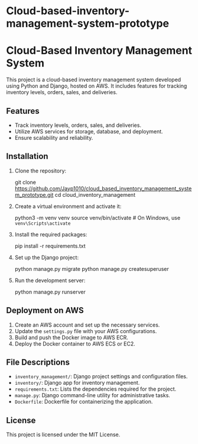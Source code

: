 # Cloud-based-inventory-management-system-prototype

# Cloud-Based Inventory Management System

This project is a cloud-based inventory management system developed using Python and Django, hosted on AWS. It includes features for tracking inventory levels, orders, sales, and deliveries.

## Features
- Track inventory levels, orders, sales, and deliveries.
- Utilize AWS services for storage, database, and deployment.
- Ensure scalability and reliability.

## Installation

1. Clone the repository:

    git clone https://github.com/Jayp1010/cloud_based_inventory_management_system_prototype.git
    cd cloud_inventory_management


2. Create a virtual environment and activate it:
  
    python3 -m venv venv
    source venv/bin/activate  # On Windows, use `venv\Scripts\activate`
  

3. Install the required packages:
  
    pip install -r requirements.txt


4. Set up the Django project:
   
    python manage.py migrate
    python manage.py createsuperuser
  

5. Run the development server:
  
    python manage.py runserver


## Deployment on AWS

1. Create an AWS account and set up the necessary services.
2. Update the `settings.py` file with your AWS configurations.
3. Build and push the Docker image to AWS ECR.
4. Deploy the Docker container to AWS ECS or EC2.

## File Descriptions

- `inventory_management/`: Django project settings and configuration files.
- `inventory/`: Django app for inventory management.
- `requirements.txt`: Lists the dependencies required for the project.
- `manage.py`: Django command-line utility for administrative tasks.
- `Dockerfile`: Dockerfile for containerizing the application.

## License

This project is licensed under the MIT License.
